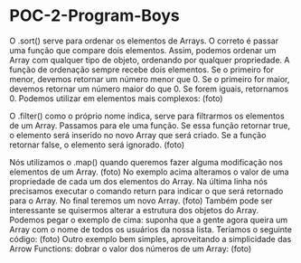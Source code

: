 # POC-2-Program-Boys
O .sort() serve para ordenar os elementos de Arrays. O correto é passar uma função que compare dois elementos. Assim, podemos ordenar um Array com qualquer tipo de objeto, ordenando por qualquer propriedade. A função de ordenação sempre recebe dois elementos. Se o primeiro for menor, devemos retornar um número menor que 0. Se o primeiro for maior, devemos retornar um número maior do que 0. Se forem iguais, retornamos 0.
Podemos utilizar em elementos mais complexos:
(foto)

O .filter() como o próprio nome indica, serve para filtrarmos os elementos de um Array. Passamos para ele uma função. Se essa função retornar true, o elemento será inserido no novo Array que será criado. Se a função retornar false, o elemento será ignorado.
(foto)

Nós utilizamos o .map() quando queremos fazer alguma modificação nos elementos de um Array.
(foto)
No exemplo acima alteramos o valor de uma propriedade de cada um dos elementos do Array. Na última linha nós precisamos executar o comando return para indicar o que será retornado para o Array. No final teremos um novo Array.
(foto)
Também pode ser interessante se quisermos alterar a estrutura dos objetos do Array. Podemos pegar o exemplo de cima: suponha que a gente agora queira um Array com o nome de todos os usuários da nossa lista. Teríamos o seguinte código:
(foto)
Outro exemplo bem simples, aproveitando a simplicidade das Arrow Functions: dobrar o valor dos números de um Array:
(foto)
